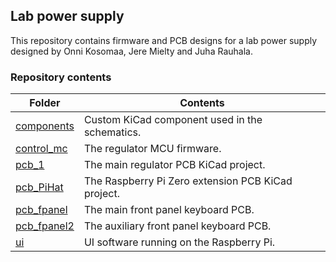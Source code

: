 ## Lab power supply

This repository contains firmware and PCB designs for a lab power supply designed by Onni Kosomaa, Jere Mielty and Juha Rauhala.

### Repository contents

| Folder                     | Contents                                           |
| -------------------------- | -------------------------------------------------- |
| [components](components)   | Custom KiCad component used in the schematics.     |
| [control_mc](control_mc)   | The regulator MCU firmware.                        |
| [pcb_1](pcb_1)             | The main regulator PCB KiCad project.              |
| [pcb_PiHat](pcb_PiHat)     | The Raspberry Pi Zero extension PCB KiCad project. |
| [pcb_fpanel](pcb_fpanel)   | The main front panel keyboard PCB.                 |
| [pcb_fpanel2](pcb_fpanel2) | The auxiliary front panel keyboard PCB.            |
| [ui](ui)                   | UI software running on the Raspberry Pi.           |
